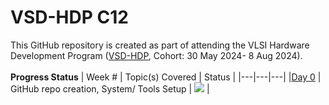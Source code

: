 # VSD-HDP C12
This GitHub repository is created as part of attending the VLSI Hardware Development Program ([VSD-HDP](https://www.vlsisystemdesign.com/hdp/), Cohort: 30 May 2024- 8 Aug 2024).
<br />
<br />
 **Progress Status**
 | Week # | Topic(s) Covered | Status |
 |---|---|---|
 |[Day 0](/docs/Day0.md) | GitHub repo creation, System/ Tools Setup | ![](https://progress-bar.dev/0/?title=pending) |
